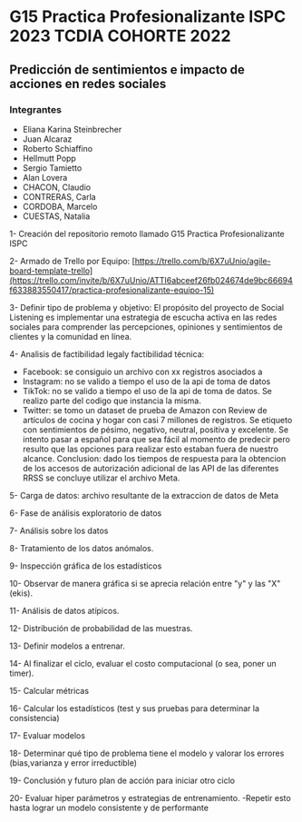 # G15 Practica Profesionalizante ISPC 2023  TCDIA COHORTE 2022

## Predicción de sentimientos e impacto de acciones en redes sociales

### Integrantes

- Eliana Karina Steinbrecher
- Juan Alcaraz
- Roberto Schiaffino
- Hellmutt Popp
- Sergio Tamietto
- Alan Lovera
- CHACON, Claudio
- CONTRERAS, Carla
- CORDOBA, Marcelo
- CUESTAS, Natalia
  
1- Creación del repositorio remoto llamado G15 Practica Profesionalizante ISPC

2- Armado de Trello por Equipo: [https://trello.com/b/6X7uUnio/agile-board-template-trello](https://trello.com/invite/b/6X7uUnio/ATTI6abceef26fb024674de9bc66694f633883550417/practica-profesionalizante-equipo-15)

3- Definir tipo de problema y objetivo: El propósito del proyecto de Social Listening es implementar una estrategia de escucha activa en las redes sociales para comprender las percepciones, opiniones y sentimientos de clientes y la comunidad en línea.

4- Analisis de factibilidad legaly factibilidad técnica:
- Facebook: se consiguio un archivo con xx registros asociados a 
- Instagram: no se valido a tiempo el uso de la api de toma de datos
- TikTok: no se valido a tiempo el uso de la api de toma de datos. Se realizo parte del codigo que instancia la misma. 
- Twitter: se tomo un dataset de prueba de Amazon con Review de artículos de cocina y hogar con casi 7 millones de registros. Se etiqueto con sentimientos de pésimo, negativo, neutral, positiva y excelente. Se intento pasar a español para que sea fácil al momento de predecir pero resulto que las opciones para realizar esto estaban fuera de nuestro alcance.
Conclusion: dado los tiempos de respuesta para la obtencion de los accesos de autorización adicional de las API de las diferentes RRSS se concluye utilizar el archivo Meta.

5- Carga de datos: archivo resultante de la extraccion de datos de Meta

6- Fase de análisis exploratorio de datos

7- Análisis sobre los datos

8- Tratamiento de los datos anómalos.

9- Inspección gráfica de los estadísticos

10- Observar de manera gráfica si se aprecia relación entre "y" y las "X" (ekis).

11- Análisis de datos atípicos.

12- Distribución de probabilidad de las muestras.

13- Definir modelos a entrenar.

14- Al finalizar el ciclo, evaluar el costo computacional (o sea, poner un timer).

15- Calcular métricas

16- Calcular los estadísticos (test y sus pruebas para determinar la consistencia)

17- Evaluar modelos

18- Determinar qué tipo de problema tiene el modelo y valorar los errores (bias,varianza y error irreductible)

19- Conclusión y futuro plan de acción para iniciar otro ciclo

20- Evaluar hiper parámetros y estrategias de entrenamiento. 
-Repetir esto hasta lograr un modelo consistente y de performante
